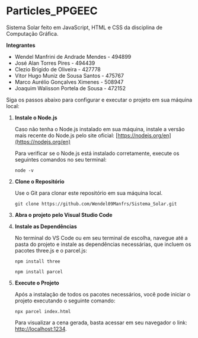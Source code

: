 # Particles_PPGEEC

Sistema Solar feito em JavaScript, HTML e CSS da disciplina de Computação Gráfica.

 **Integrantes**

- Wendel Manfrini de Andrade Mendes - 494899
- José Alan Torres Pires - 494439
- Clezio Brigido de Oliveira - 427778
- Vitor Hugo Muniz de Sousa Santos - 475767
- Marco Aurélio Gonçalves Ximenes - 508947
- Joaquim Walisson Portela de Sousa - 472152


Siga os passos abaixo para configurar e executar o projeto em sua máquina local:

1. **Instale o Node.js**

    Caso não tenha o Node.js instalado em sua máquina, instale a versão mais recente do Node.js pelo site oficial: [https://nodejs.org/en](https://nodejs.org/en)

    Para verificar se o Node.js está instalado corretamente, execute os seguintes comandos no seu terminal:
    ```shell
    node -v
    ```

2. **Clone o Repositório**

   Use o Git para clonar este repositório em sua máquina local.
   ```shell
   git clone https://github.com/Wendel09Manfrs/Sistema_Solar.git

3. **Abra o projeto pelo Visual Studio Code**

4. **Instale as Dependências**

    No terminal do VS Code ou em seu terminal de escolha, navegue até a pasta do projeto e instale as dependências necessárias, que incluem os pacotes three.js e o parcel.js:
    ```shell
    npm install three
   ```
    ```shell
    npm install parcel
   ```

5. **Execute o Projeto**

   Após a instalação de todos os pacotes necessários, você pode iniciar o projeto executando o seguinte comando:
     ```shell
     npx parcel index.html
     ```

   Para visualizar a cena gerada, basta acessar em seu navegador o link: [http://localhost:1234](http://localhost:1234).
